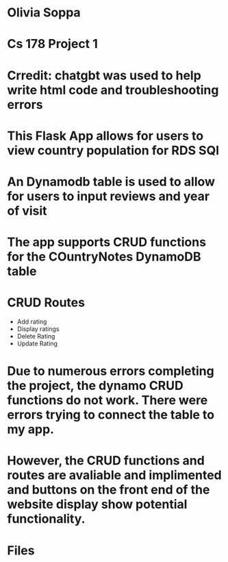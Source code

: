 # Olivia Soppa 
# Cs 178 Project 1

# Crredit: chatgbt was used to help write html code and troubleshooting errors 

# This Flask App allows for users to view country population for RDS SQl
# An Dynamodb table is used to allow for users to input reviews and year of visit
# The app supports CRUD functions for the COuntryNotes DynamoDB table 

# CRUD Routes 
- Add rating
- Display ratings
- Delete Rating
- Update Rating

# Due to numerous errors completing the project, the dynamo CRUD functions do not work. There were errors trying to connect the table to my app. 
# However, the CRUD functions and routes are avaliable and implimented and buttons on the front end of the website display show potential functionality.

# Files
